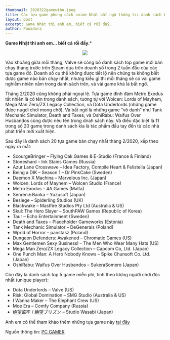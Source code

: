 ```yaml
---
thumbnail: 2020322gamewibu.jpeg
title: Các tựa game phong cách anime Nhật bất ngờ thống trị danh sách bán chạy của Steam trong tháng 2/2020
layout: post
excerpt: Game Nhật thì anh em… biết cả rồi đấy.
author: Panadora
---
```


**Game Nhật thì anh em… biết cả rồi đấy.***

<center><img class="img-thumbnail image-post" src="https://zicxa.com/hinh-anh/wp-content/uploads/2020/02/T%E1%BB%95ng-h%E1%BB%A3p-h%C3%ACnh-n%E1%BB%81n-Nier-Automata-Wallpaper-%C4%91%E1%BA%B9p-nh%E1%BA%A5t-10.jpg"></center>

Vào khoảng giữa mỗi tháng, Valve sẽ công bố danh sách top game mới bán chạy tháng trước trên Steam dựa trên doanh số trong 2 tuần đầu của các tựa game đó. Doanh số cụ thể không được tiết lộ nên chúng ta không biết được game nào bán chạy nhất, nhưng kiểu gì thì mỗi tháng sẽ có vài game nghiễm nhiên nằm trong danh sách trên, và vài game khá là bất ngờ.

Tháng 2/2020 cũng không phải ngoại lệ. Tựa game đình đám Metro Exodus tất nhiên là có tên trong danh sách, tương tự với Wolcen: Lords of Mayhem, Mega Man Zero/ZX Legacy Collection, và Dota Underlords (những game được nugời chơi mong chờ). Và bất ngờ là những game “vô danh” như Tank Mechanic Simulator, Death and Taxes, và OshiRabu: Waifus Over Husbandos cũng được nêu tên trong dnah sách này. Và điều đặc biệt là 11 trong số 20 game trong danh sách kia là tác phẩm đầu tay đến từ các nhà phát triển mới xuất hiện.

Sau đây là danh sách 20 tựa game bán chạy nhất tháng 2/2020, xếp theo ngày ra mắt:

* ScourgeBringer – Flying Oak Games & E-Studio (France & Finland)
* Stoneshard – Ink Stains Games (Russia)
* Azur Lane Crosswave – Idea Factory, Compile Heart & Felistella (Japan)
* Being a DIK – Season 1 – Dr PinkCake (Sweden)
* Daemon X Machina – Marvelous Inc. (Japan)
* Wolcen: Lords of Mayhem – Wolcen Studio (France)
* Metro Exodus – 4A Games (Malta)
* Senren＊Banka – Yuzusoft (Japan)
* Besiege – Spiderling Studios (UK)
* Blackwake – Mastfire Studios Pty Ltd (Australia & US)
* Skul: The Hero Slayer – SouthPAW Games (Republic of Korea)
* Taur – Echo Entertainment (Sweden)
* Death and Taxes – Placeholder Gameworks (Estonia)
* Tank Mechanic Simulator – DeGenerals (Poland)
* Wprld of Horror – panstasz (Poland)
* Dungeon Defenders: Awakened – Chromatic Games (US)
* Max Gentlemen Sexy Business! – The Men Who Wear Many Hats (US)
* Mega Man Zero/ZX Legacy Collection – Capcom Co, Ltd. (Japan)
* One Punch Man: A Hero Nobody Knows – Spike Chunsoft Co. Ltd. (Japan)
* OshiRabu: Waifus Over Husbandos – SukeraSomero (Japan)

Còn đây là danh sách top 5 game miễn phí, tính theo lượng người chơi độc nhất (unique player):

* Dota Underlords – Valve (US)
* Risk: Global Domination – SMG Studio (Australia & US)
* I Wanna Maker – The Elephant Crew (US)
* Moe Era – Comfy Company (Russia)
* 绝望监牢 / 絶望プリズン – Studio Wasabi (Japan)

Anh em có thể tham khảo thêm những tựa game này <a href="https://store.steampowered.com/sale/top_february_2020">tại đây</a>

Nguồn thông tin: <a href="https://www.pcgamer.com/metro-exodus-and-waifus-over-husbandos-among-februarys-top-steam-games/?fbclid=IwAR3UN25T9XQiDZt1zJndjm3ZsRwhtQENEYvAoqENAVBh7b9bD_MD3GipwwM">PC GAMER</a>